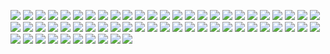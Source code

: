 ![](https://64.media.tumblr.com/3bfcd45b6d38d0d18b58008d6fa3c2d8/66f8bee48421ca35-f1/s250x400/3c535ac1061eca7bdf74dc1b29ffd13514a861c4.gifv) ![](https://64.media.tumblr.com/0e9278c6ada8056c58e1f468653249ba/66f8bee48421ca35-17/s250x400/6a8082d819172fbaf818a9111f0fa8da00715957.gifv) ![](https://64.media.tumblr.com/65d10e613be94cb5246ba61cda2e0f6e/66f8bee48421ca35-f7/s250x400/7ffc9cf2969f8b9e57f63ff8b807cb23157c3fac.webp) ![](https://64.media.tumblr.com/83e7bee5ba4963803ae2746730116c82/66f8bee48421ca35-ef/s250x400/2263b6555d9d649aa69bd798f9fd03771bc60eb1.gifv) ![](https://64.media.tumblr.com/ad0156c4476144db90d7ab437360b6c1/66f8bee48421ca35-26/s250x400/67f6783f92ad7a7dd08ffad67ff067237e23d3ab.gifv) ![](https://64.media.tumblr.com/588c485a783611e27fc1874f90f43715/6fbbc18311c61dbb-0d/s250x400/07048e29210149ba90422de839a806078f6a3538.gifv) ![](https://64.media.tumblr.com/0d9616b40d748c77a117ba182e9815c8/e2c15a3766805f99-36/s250x400/34466f754901167d1ba56d22642d94c9102ac721.gifv) ![](https://64.media.tumblr.com/5f29181eae5040046ca04efcd2cbf0d0/e2c15a3766805f99-78/s250x400/3ae4cc7dea94004500d7f10847cd01fcd9d4f54b.gifv) ![](https://64.media.tumblr.com/607689373d2f656fa361832ab0ed4871/e2c15a3766805f99-d8/s250x400/7298896be0f57f6883fa787795610988431e3bee.gifv) ![](https://64.media.tumblr.com/92bb16ec712d28257be94ee4ddfae141/e2c15a3766805f99-d1/s250x400/037986a1dfa8840ec9c847f84efd13caebad65e2.gifv) ![](https://64.media.tumblr.com/c8ffb175e99a57ff2659cba068110b89/e2c15a3766805f99-e5/s250x400/88b3f31442a513ba62755a6468d66c093e0222d7.gifv) ![](https://64.media.tumblr.com/a9a2ecdc4824c20cf0d4679fc611e5c9/2e1a9d1f410f78e1-f3/s250x400/13ae16bffc6a049d7de25e244f0174986ecdaa6a.gifv) ![](https://64.media.tumblr.com/e5d7aefbd7a0345f12c632083f047b46/9ce1cfb57b4d8e45-68/s250x400/49ae3091893b2f7fa94cfc9b86485afb652b0504.gifv) ![](https://64.media.tumblr.com/3f283a431f5387214fee2d024907e77a/9ce1cfb57b4d8e45-39/s250x400/e6889cc6602e4c8ba2ad2cbffd645aecf3c7f3fd.gifv) ![](https://64.media.tumblr.com/0e3e5019c130cee6190b5833dd773c4c/132c09c2386dbe24-7e/s250x400/dfb3704a52b1b75d7fdcc9b75853f21a73d02819.gifv) ![](https://64.media.tumblr.com/de5c1531b1c98ab2fa0cb29286adcda1/4b6c9e6bc20e955b-59/s100x200/454a0608d3d5570f4b8fde410f17d6f7dbae2a4b.jpg) ![](https://64.media.tumblr.com/8db257366fc8585c17164cf803edc194/473928ea48888009-da/s100x200/7d01018150c4017156642f88eb1d111409130f06.jpg) ![](https://64.media.tumblr.com/51988c4913f8ee359dc919162c6bb975/473928ea48888009-50/s100x200/1f9afe4383ba4068201c09d4c00104f5fec3b658.gifv) ![](https://64.media.tumblr.com/20d42dea2fae9d801bedb08d9912b5d9/4b6c9e6bc20e955b-96/s100x200/7bd59638b9d951ced806a73321a4ac4a1b381cd9.gifv) ![](https://64.media.tumblr.com/fa02b46b8b5500870223b2129d7218a9/473928ea48888009-8b/s100x200/2497b93bee99cd43c3e6de6886b7b3bc46bcced7.pnj) ![](https://64.media.tumblr.com/ecc7a24943bb3b6c40345229f201da62/473928ea48888009-9f/s100x200/e75ae400acfe9825ce08ae940aed68fd938b80b7.pnj) ![](https://64.media.tumblr.com/4a13830dd275bcafd1482e1dbb1fc45e/473928ea48888009-f0/s100x200/a8cd6e26130895738be1887f4bbdebaa7a0b4689.gifv) ![](https://64.media.tumblr.com/f7a17f59e95eb7fcd017593b883dcc1e/473928ea48888009-ea/s100x200/ff67e135948c4e932682f378eb8db205fde53b4d.gifv) ![](https://64.media.tumblr.com/844652d1cf8d2c0fab25d6dd0c199452/473928ea48888009-d1/s100x200/e713bd7fe02ec050ecd9cda77e85c0378864a3ee.jpg) ![](https://64.media.tumblr.com/815e67f128e6934a5a46bb8561344a84/473928ea48888009-4b/s100x200/c5acacd5206cf81486b987b4d370da08d30e9536.pnj) ![](https://64.media.tumblr.com/1f05704d0bb02629e4f0c9d2956d3f07/473928ea48888009-80/s100x200/de965c3755aa2cc768b659ab2a750e6bd101a16e.gifv) ![](https://64.media.tumblr.com/17e7f51e27c14f4360739a4113306e51/473928ea48888009-16/s100x200/4a5cf44a6826e8a31ad60bdfcd9598dac73eddeb.jpg) ![](https://64.media.tumblr.com/7eb7069cbb44527e2f13a36211e802e5/6f072ea04e7b6c72-fe/s100x200/5acdd8927f39a70ea8e7f2e335f8380bbc230a41.gifv) ![](https://64.media.tumblr.com/f1494ab3e694699f37557da526beaff9/ec8f693b87536b40-6d/s100x200/5014d79593adcea9f2288d7a8f6894acf12ce7d1.gifv) ![](https://64.media.tumblr.com/5d38fc5b8cd2d8e0f252f10efb76d1ad/b9fa967118b999fa-3f/s100x200/adc7450baad4aa488c3bca60d7d70dc6abea7920.pnj) ![](https://64.media.tumblr.com/e5974dd590ef452bf932d143076d6db6/d593c4acb119b463-91/s100x200/fbc9ac3bf52f3edf74bf51363b8ae558a6fc8c29.pnj) ![](https://64.media.tumblr.com/c795f7f510a58e3797816030f1726b9f/bfaaeb60d3ffc0b4-b3/s100x200/62f5a4e41c351dfbd1ad90a67341ed10a57bb942.pnj) ![](https://64.media.tumblr.com/1ec32be0117e9cf780ad33dcac9a9248/473928ea48888009-f3/s100x200/25522e1ec76c6628fb43d2de0e2ca7f1c989f7be.jpg) ![](https://64.media.tumblr.com/31e9a20a7dd564898bca614e8714124d/473928ea48888009-78/s100x200/fc122ddec2864347ac6ced4352c5903a0db83a43.pnj) ![](https://64.media.tumblr.com/4ee123bb50e73fcd62c08b404186dd51/473928ea48888009-55/s100x200/4643effe23a593b821e810e1e2b7f7a7c5dc35f2.gifv) ![](https://64.media.tumblr.com/558da126d92e97a87c51ee1fcbd7d651/ff58a3af22f3bbb7-de/s100x200/e33c4309b6e5b7ec34a57b2895abb16cd514ec9e.pnj) ![](https://64.media.tumblr.com/fc358249c708bd5d60764de562061894/6f072ea04e7b6c72-13/s100x200/2699248000d5b61592bee1c9d536979509b117c4.pnj) ![](https://64.media.tumblr.com/e964f83598d7bfa4311a0893a87ec2f2/4cec8525e8c76e66-be/s100x200/d25fa4ccef0a8cfac46a7c77696322e0e1f42a5b.pnj) ![](https://64.media.tumblr.com/4687472d4ff6923d4aa5a820ba3df44f/08dc254342852b38-f7/s100x200/b0cd3e726a657408ce1a02555d1fb94d1df84f1f.pnj) ![](https://64.media.tumblr.com/97f61c107e2679f1551f4f084535456d/aea03be4610b71fb-9a/s100x200/b03b78cb006304add3f66b4f30980b1a23031a85.pnj) ![](https://64.media.tumblr.com/afb55eedf8cd167c9dbe065ac4fd147a/3594068b322ca624-bd/s100x200/9d6a449279578f70e79c8131913b956adc9fc05f.pnj) ![](https://64.media.tumblr.com/4476e78f396c70f271b313f71b1ee706/08dc254342852b38-8a/s100x200/5ea10bb72510bf35158911b741bcb922fa3a20a2.gifv) ![](https://64.media.tumblr.com/8ef6d8e6c69c6965ac635fe9293d7d64/6f072ea04e7b6c72-6f/s100x200/1ef325c98fdc63cf9f80909a2a83349ebfa62977.gifv) ![](https://64.media.tumblr.com/eef5fbd3209ff39b06266f546b186131/c91e8a21ee867eef-45/s100x200/ca1f56adb856937162c08742c85c066f82c240bd.pnj) ![](https://64.media.tumblr.com/2077c62ccc915571438d347618ac01e0/c937cea2bae71fd6-9a/s100x200/660e9e7181127ed803f8f9aa4e0710c664cfe2f5.gifv) ![](https://64.media.tumblr.com/c74eebaa88c6dead9934660aeefdef0c/c937cea2bae71fd6-21/s100x200/66ae5ab0395724f708dc4ebee88e7f1600737610.jpg) ![](https://64.media.tumblr.com/8d222ba7175e4202f8c5ee7e80533285/6b92963178fef1a9-8c/s100x200/59f78283260e0e1b6190eae0208c736394b78e53.jpg) ![](https://64.media.tumblr.com/7c522e586e27c4b99ff6896ef910b24d/4b6c9e6bc20e955b-9c/s100x200/58f368acd530bb9baee8099046ed048d33c1b3bb.pnj) ![](https://64.media.tumblr.com/d354161bde254776cd69726de8225370/c149cef108959384-b3/s250x400/ab3f5504bba00931720c5bd55da47364b9e4f97c.jpg) ![](https://64.media.tumblr.com/a797c782cd11777403d9784c2e87e050/c149cef108959384-d1/s100x200/2ad7f984d39a68570b47f18b41b7f994930a9ae8.gifv) ![](https://64.media.tumblr.com/96605b22d35f1a1d9b9045a56260f3fb/bfaaeb60d3ffc0b4-84/s250x400/b242d3e3939f7b393125113220b01ab5c46486a9.gifv) ![](https://64.media.tumblr.com/cb2bd44416f96a181ff8594d2cee6eef/6f072ea04e7b6c72-15/s100x200/cdfda7c9c3bd9111a9960b562cdac6333c6be8b5.jpg) ![](https://64.media.tumblr.com/d0f3ac5e11c59060b724bb66f681ecd3/bfaaeb60d3ffc0b4-ac/s100x200/745ba25aa5eaeeb69e37a9d872cd2296f8e95e0a.pnj) ![](https://64.media.tumblr.com/e671d51ec0316ca5ccdd5eb33f43ac69/bfaaeb60d3ffc0b4-ce/s100x200/3b5a30841a3e30268f59438628594ee3c7fd404c.gifv) ![](https://64.media.tumblr.com/09bb327913bfbd3d4c04a382d52e8e7f/b574f4a39f7de4a6-56/s100x200/36df8d018ba5789f1f49541e6af4ed3cfb3c7967.pnj) ![](https://64.media.tumblr.com/c6ba30ca701f966c3a5c86fcd9842306/6f072ea04e7b6c72-42/s100x200/85eb8181bdc37429f4615e2d74db179a38a29fef.gifv) ![](https://64.media.tumblr.com/122266b596472a93c1be5b89defb868d/d3c80e3805ca7023-fc/s100x200/382841c0bed205f0942a47d0945629c5750529f3.gifv) ![](https://64.media.tumblr.com/0df925fae505f9104b38b9f72d6855a6/d3c80e3805ca7023-ae/s100x200/74fcc600d3bf1a5cb5833604b1e8d4460978222c.gifv) ![](https://64.media.tumblr.com/2b578095214f6df651b2624ddc692872/d3c80e3805ca7023-0a/s100x200/52ad568a509177ddb93abdb49a636e06cd713c9c.gifv) ![](https://64.media.tumblr.com/d970cac53516f88e229c5a5aba5600ac/291b57fc1bf1e0d5-51/s100x200/2bce6be970f218783a46a64f00d1188857b3e848.pnj)
